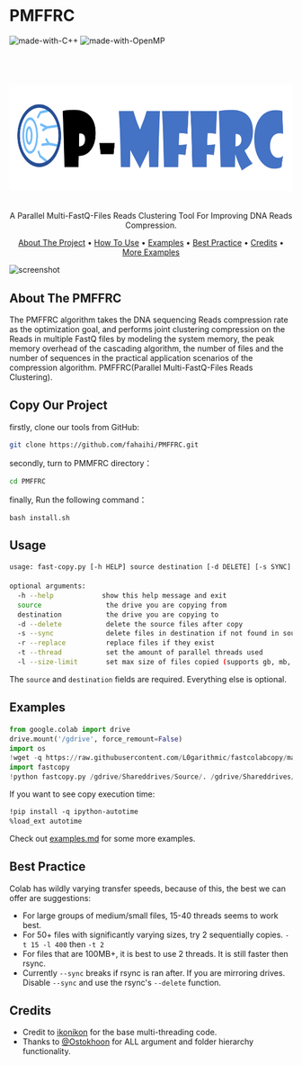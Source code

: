# PMFFRC 
![made-with-C++](https://img.shields.io/badge/Made%20with-C++11-brightgreen)
![made-with-OpenMP](https://img.shields.io/badge/Made%20with-OpenMP-blue)

<!-- LOGO -->
<br />
<h1>
<p align="center">
  <img src="https://github.com/fahaihi/PMFFRC/blob/master/Log.png" alt="Logo" width="722" height="189">
</h1>
  <p align="center">
    A Parallel Multi-FastQ-Files Reads Clustering Tool For Improving DNA Reads Compression.
    </p>
</p>
<p align="center">
  <a href="#about-the-pmffrc">About The Project</a> •
  <a href="#copy-our-project">How To Use</a> •
  <a href="#examples">Examples</a> •
  <a href="#best-practice">Best Practice</a> •
  <a href="#credits">Credits</a> •
  <a href="examples.md">More Examples</a>
</p>  

<p align="center">
  
![screenshot](img/clip.gif)
</p>                                                                                                                             
                                                                                                                                                      
## About The PMFFRC 
The PMFFRC algorithm takes the DNA sequencing Reads compression rate as the optimization goal, and performs joint clustering compression on the Reads in multiple FastQ files by modeling the system memory, the peak memory overhead of the cascading algorithm, the number of files and the number of sequences in the practical application scenarios of the compression algorithm. PMFFRC(Parallel Multi-FastQ-Files Reads Clustering).

## Copy Our Project

firstly, clone our tools from GitHub:
```sh
git clone https://github.com/fahaihi/PMFFRC.git
```
secondly, turn to PMMFRC directory：
```sh
cd PMFFRC
```
finally, Run the following command：
```
bash install.sh
```
## Usage
```sh
usage: fast-copy.py [-h HELP] source destination [-d DELETE] [-s SYNC] [-r REPLACE]

optional arguments:
  -h --help            show this help message and exit
  source                the drive you are copying from
  destination           the drive you are copying to
  -d --delete           delete the source files after copy
  -s --sync             delete files in destination if not found in source (do not use, if using with rsync)
  -r --replace          replace files if they exist
  -t --thread           set the amount of parallel threads used
  -l --size-limit       set max size of files copied (supports gb, mb, kb) eg 1.5gb
```
The `source` and `destination` fields are required. Everything else is optional.

## Examples
```py
from google.colab import drive
drive.mount('/gdrive', force_remount=False)
import os
!wget -q https://raw.githubusercontent.com/L0garithmic/fastcolabcopy/main/fastcopy.py
import fastcopy
!python fastcopy.py /gdrive/Shareddrives/Source/. /gdrive/Shareddrives/Destination --thread 20 --size-limit 400mb
```
If you want to see copy execution time:
```mod
!pip install -q ipython-autotime
%load_ext autotime
```
Check out <a href="examples.md">examples.md</a> for some more examples.

## Best Practice
Colab has wildly varying transfer speeds, because of this, the best we can offer are suggestions:
- For large groups of medium/small files, 15-40 threads seems to work best.
- For 50+ files with significantly varying sizes, try 2 sequentially copies. `-t 15 -l 400` then `-t 2`
- For files that are 100MB+, it is best to use 2 threads. It is still faster then rsync.   
- Currently `--sync` breaks if rsync is ran after. If you are mirroring drives. Disable `--sync` and use the rsync's `--delete` function.

## Credits
- Credit to [ikonikon](https://github.com/ikonikon/fast-copy) for the base multi-threading code.   
- Thanks to [@Ostokhoon](https://www.freelancer.com/u/Ostokhoon) for ALL argument and folder hierarchy functionality.
